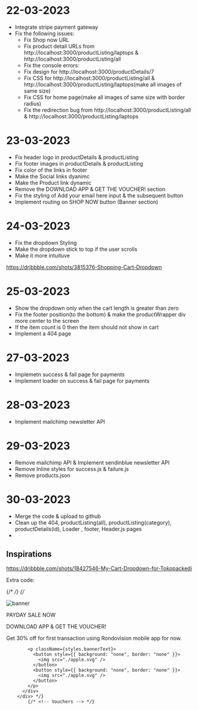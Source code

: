 # 22-03-2023

- Integrate stripe payment gateway
- Fix the following issues:
  - Fix Shop now URL
  - Fix product detail URLs from http://localhost:3000/productListing/laptops & http://localhost:3000/productListing/all
  - Fix the console errors:
  - Fix design for http://localhost:3000/productDetails/7
  - Fix CSS for http://localhost:3000/productListing/all & http://localhost:3000/productListing/laptops(make all images of same size)
  - Fix CSS for home page(make all images of same size with border radius)
  - Fix the redirection bug from http://localhost:3000/productListing/all & http://localhost:3000/productListing/laptops


# 23-03-2023

- Fix header logo in productDetails & productListing
- Fix footer images in productDetails & productListing
- Fix color of the links in footer
- Make the Social links dyanimc
- Make the Product link dynamic
- Remove the DOWNLOAD APP & GET THE VOUCHER! section
- Fix the styling of Add your email here input & the subsequent button
- Implement routing on SHOP NOW button (Banner section)

# 24-03-2023

- Fix the dropdown Styling
- Make the dropdown stick to top if the user scrolls
- Make it more intuituve

https://dribbble.com/shots/3815376-Shopping-Cart-Dropdown

# 25-03-2023

- Show the dropdown only when the cart length is greater than zero
- Fix the footer position(to the bottom) & make the productWrapper div more center to the screen
- If the item count is 0 then the item should not show in cart
- Implement a 404 page

# 27-03-2023

- Implemetn success & fail page for payments
- Implement loader on success & fail page for payments

# 28-03-2023

- Implement mailchimp newsletter API

# 29-03-2023

- Remove mailchimp API & Implement sendinblue newsletter API
- Remove Inline styles for success.js & failure.js
- Remove products.json

# 30-03-2023

- Merge the code & upload to github
- Clean up the 404, productListing(all), productListing(category), productDetails(id), Loader  , footer, Header.js pages
- 









## Inspirations

https://dribbble.com/shots/18427546-My-Cart-Dropdown-for-Tokopackedi

Extra code:


{/* <!-- Vouchers --> */}
            {/* <div className={styles.vouchers}>
          <div>
            <img src="./match-your-style.svg" alt="banner" className={styles.heroImage} />
          </div>
          <div className={styles.bannerContent}>
            <p className={styles.voucherHeading}>
              PAYDAY SALE NOW
            </p>
            <p className={styles.bannerText}>
              DOWNLOAD APP & GET THE VOUCHER!
            </p>
            <p className={styles.bannerText}>
              Get 30% off for first transaction using Rondovision mobile app for now.
            </p>

            <p className={styles.bannerText}>
              <button style={{ background: "none", border: "none" }}>
                <img src="./apple.svg" />
              </button>
              <button style={{ background: "none", border: "none" }}>
                <img src="./apple.svg" />
              </button>
            </p>
          </div>
        </div> */}
            {/* <!-- Vouchers --> */}